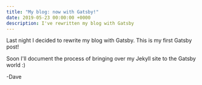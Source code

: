 ```yaml
---
title: "My blog: now with Gatsby!"
date: 2019-05-23 00:00:00 +0000
description: I've rewritten my blog with Gatsby
---
```


Last night I decided to rewrite my blog with Gatsby. This is my first Gatsby post!

Soon I'll document the process of bringing over my Jekyll site to the Gatsby world :)

-Dave
